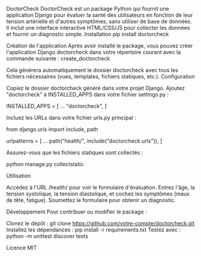 DoctorCheck
DoctorCheck est un package Python qui fournit une application Django pour évaluer la santé des utilisateurs en fonction de leur tension artérielle et d'autres symptômes, sans utiliser de base de données. Il inclut une interface interactive HTML/CSS/JS pour collecter les données et fournir un diagnostic simple.
Installation
pip install doctorcheck

Création de l'application
Après avoir installé le package, vous pouvez créer l'application Django doctorcheck dans votre répertoire courant avec la commande suivante :
create_doctorcheck

Cela générera automatiquement le dossier doctorcheck avec tous les fichiers nécessaires (vues, templates, fichiers statiques, etc.).
Configuration

Copiez le dossier doctorcheck généré dans votre projet Django.
Ajoutez "doctorcheck" à INSTALLED_APPS dans votre fichier settings.py :

INSTALLED_APPS = [
    ...
    "doctorcheck",
]


Incluez les URLs dans votre fichier urls.py principal :

from django.urls import include, path

urlpatterns = [
    ...
    path("health/", include("doctorcheck.urls")),
]


Assurez-vous que les fichiers statiques sont collectés :

python manage.py collectstatic

Utilisation

Accédez à l'URL /health/ pour voir le formulaire d'évaluation.
Entrez l'âge, la tension systolique, la tension diastolique, et cochez les symptômes (maux de tête, fatigue).
Soumettez le formulaire pour obtenir un diagnostic.

Développement
Pour contribuer ou modifier le package :

Clonez le dépôt : git clone https://github.com/votre-compte/doctorcheck.git
Installez les dépendances : pip install -r requirements.txt
Testez avec : python -m unittest discover tests

Licence
MIT